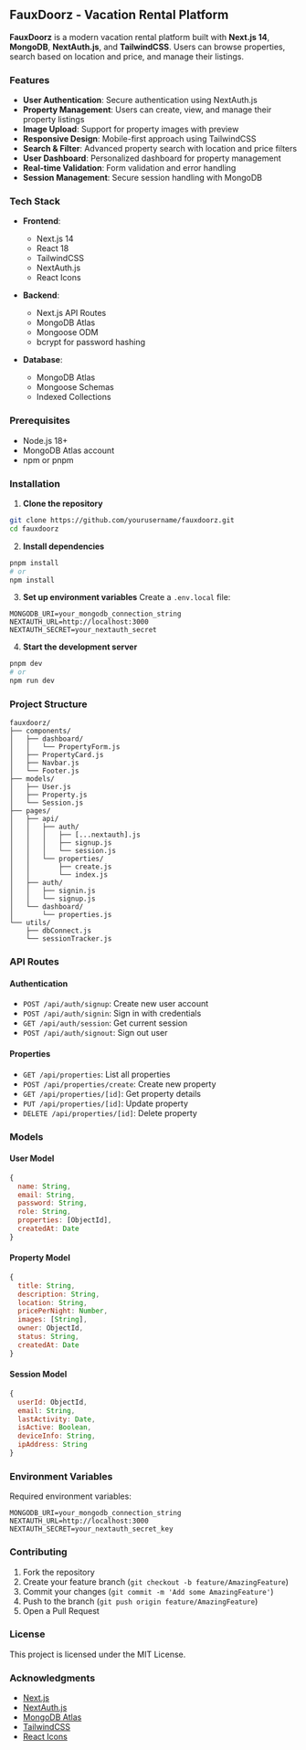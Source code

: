 ## FauxDoorz - Vacation Rental Platform

**FauxDoorz** is a modern vacation rental platform built with **Next.js 14**, **MongoDB**, **NextAuth.js**, and **TailwindCSS**. Users can browse properties, search based on location and price, and manage their listings.

### Features

- **User Authentication**: Secure authentication using NextAuth.js
- **Property Management**: Users can create, view, and manage their property listings
- **Image Upload**: Support for property images with preview
- **Responsive Design**: Mobile-first approach using TailwindCSS
- **Search & Filter**: Advanced property search with location and price filters
- **User Dashboard**: Personalized dashboard for property management
- **Real-time Validation**: Form validation and error handling
- **Session Management**: Secure session handling with MongoDB

### Tech Stack

- **Frontend**: 
  - Next.js 14
  - React 18
  - TailwindCSS
  - NextAuth.js
  - React Icons

- **Backend**: 
  - Next.js API Routes
  - MongoDB Atlas
  - Mongoose ODM
  - bcrypt for password hashing

- **Database**: 
  - MongoDB Atlas
  - Mongoose Schemas
  - Indexed Collections

### Prerequisites

- Node.js 18+ 
- MongoDB Atlas account
- npm or pnpm

### Installation

1. **Clone the repository**
```bash
git clone https://github.com/yourusername/fauxdoorz.git
cd fauxdoorz
```

2. **Install dependencies**
```bash
pnpm install
# or
npm install
```

3. **Set up environment variables**
Create a `.env.local` file:
```plaintext
MONGODB_URI=your_mongodb_connection_string
NEXTAUTH_URL=http://localhost:3000
NEXTAUTH_SECRET=your_nextauth_secret
```

4. **Start the development server**
```bash
pnpm dev
# or
npm run dev
```

### Project Structure

```
fauxdoorz/
├── components/
│   ├── dashboard/
│   │   └── PropertyForm.js
│   ├── PropertyCard.js
│   ├── Navbar.js
│   └── Footer.js
├── models/
│   ├── User.js
│   ├── Property.js
│   └── Session.js
├── pages/
│   ├── api/
│   │   ├── auth/
│   │   │   ├── [...nextauth].js
│   │   │   ├── signup.js
│   │   │   └── session.js
│   │   └── properties/
│   │       ├── create.js
│   │       └── index.js
│   ├── auth/
│   │   ├── signin.js
│   │   └── signup.js
│   └── dashboard/
│       └── properties.js
└── utils/
    ├── dbConnect.js
    └── sessionTracker.js
```

### API Routes

#### Authentication
- `POST /api/auth/signup`: Create new user account
- `POST /api/auth/signin`: Sign in with credentials
- `GET /api/auth/session`: Get current session
- `POST /api/auth/signout`: Sign out user

#### Properties
- `GET /api/properties`: List all properties
- `POST /api/properties/create`: Create new property
- `GET /api/properties/[id]`: Get property details
- `PUT /api/properties/[id]`: Update property
- `DELETE /api/properties/[id]`: Delete property

### Models

#### User Model
```javascript
{
  name: String,
  email: String,
  password: String,
  role: String,
  properties: [ObjectId],
  createdAt: Date
}
```

#### Property Model
```javascript
{
  title: String,
  description: String,
  location: String,
  pricePerNight: Number,
  images: [String],
  owner: ObjectId,
  status: String,
  createdAt: Date
}
```

#### Session Model
```javascript
{
  userId: ObjectId,
  email: String,
  lastActivity: Date,
  isActive: Boolean,
  deviceInfo: String,
  ipAddress: String
}
```

### Environment Variables

Required environment variables:
```plaintext
MONGODB_URI=your_mongodb_connection_string
NEXTAUTH_URL=http://localhost:3000
NEXTAUTH_SECRET=your_nextauth_secret_key
```

### Contributing

1. Fork the repository
2. Create your feature branch (`git checkout -b feature/AmazingFeature`)
3. Commit your changes (`git commit -m 'Add some AmazingFeature'`)
4. Push to the branch (`git push origin feature/AmazingFeature`)
5. Open a Pull Request

### License

This project is licensed under the MIT License.

### Acknowledgments

- [Next.js](https://nextjs.org)
- [NextAuth.js](https://next-auth.js.org)
- [MongoDB Atlas](https://www.mongodb.com/atlas)
- [TailwindCSS](https://tailwindcss.com)
- [React Icons](https://react-icons.github.io/react-icons)